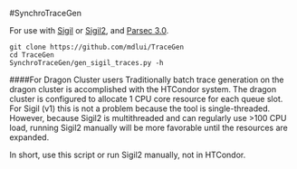 #SynchroTraceGen

For use with [Sigil](https://github.com/dpac-vlsi/Sigil) or [Sigil2](https://github.com/mdlui/Sigil2), and [Parsec 3.0](http://parsec.cs.princeton.edu/parsec3-doc.htm).

```
git clone https://github.com/mdlui/TraceGen
cd TraceGen
SynchroTraceGen/gen_sigil_traces.py -h
```

####For Dragon Cluster users
Traditionally batch trace generation on the dragon cluster is accomplished with the HTCondor system. 
The dragon cluster is configured to allocate 1 CPU core resource for each queue slot.
For Sigil (v1) this is not a problem because the tool is single-threaded.
However, because Sigil2 is multithreaded and can regularly use >100 CPU load,
running Sigil2 manually will be more favorable until the resources are expanded.

In short, use this script or run Sigil2 manually, not in HTCondor.
